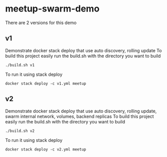 # meetup-swarm-demo

There are 2 versions for this demo

## v1
Demonstrate docker stack deploy that use auto discovery, rolling update
To build this project easily run the build.sh with the directory you want to build
```
./build.sh v1
```
To run it using stack deploy
```
docker stack deploy -c v1.yml meetup
```

## v2
Demonstrate docker stack deploy that use auto discovery, rolling update, swarm internal network, volumes, backend replicas
To build this project easily run the build.sh with the directory you want to build
```
./build.sh v2
```
To run it using stack deploy
```
docker stack deploy -c v2.yml meetup
```